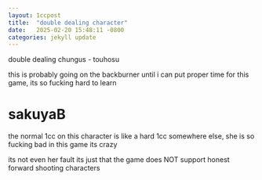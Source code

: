 ```yaml
---
layout: 1ccpost
title:  "double dealing character"
date:   2025-02-20 15:48:11 -0800
categories: jekyll update 
---
```

double dealing chungus - touhosu 

this is probably going on the backburner until i can put proper time for this game, its so fucking hard to learn

# sakuyaB <a name="sakuyaB"></a>
the normal 1cc on this character is like a hard 1cc somewhere else, she is so fucking bad in this game its crazy

its not even her fault its just that the game does NOT support honest forward shooting characters
   
